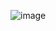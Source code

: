 ![image](https://github.com/nvmarzakov/SoftUni-HTML-and-CSS/assets/114495254/8dd7b035-9797-43ff-a343-9d5a14995871)
